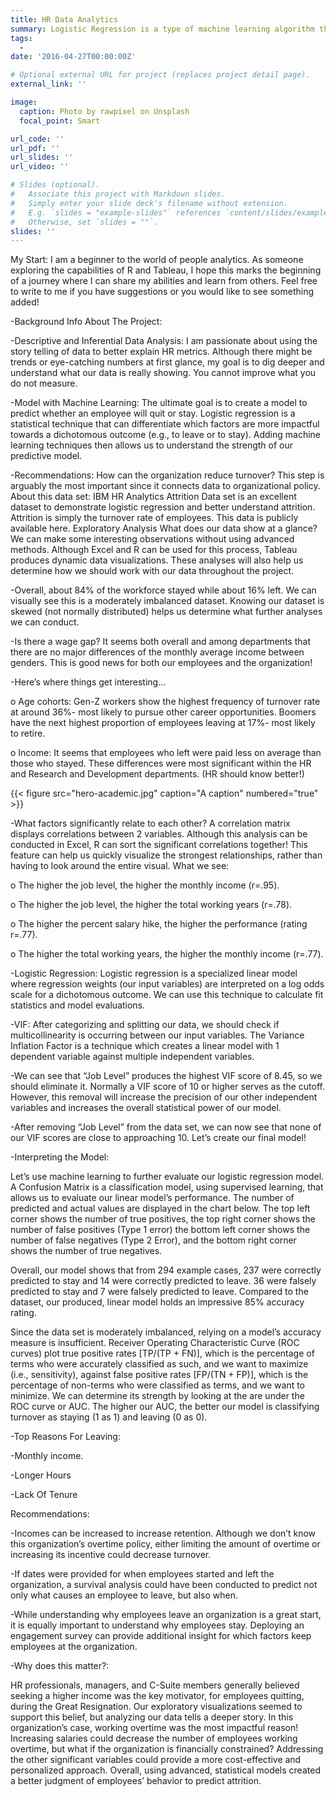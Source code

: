```yaml
---
title: HR Data Analytics
summary: Logistic Regression is a type of machine learning algorithm that is used to predict/forecast variables that are categorical in nature. It is used to solve classification tasks.
tags:
  -    
date: '2016-04-27T00:00:00Z'

# Optional external URL for project (replaces project detail page).
external_link: ''

image:
  caption: Photo by rawpixel on Unsplash
  focal_point: Smart

url_code: ''
url_pdf: ''
url_slides: ''
url_video: ''

# Slides (optional).
#   Associate this project with Markdown slides.
#   Simply enter your slide deck's filename without extension.
#   E.g. `slides = "example-slides"` references `content/slides/example-slides.md`.
#   Otherwise, set `slides = ""`.
slides: ''
---
```


My Start: I am a beginner to the world of people analytics. As someone
exploring the capabilities of R and Tableau, I hope this marks the beginning of a journey
where I can share my abilities and learn from others. Feel free to write to me if you have
suggestions or you would like to see something added!

-Background Info About The Project:


-Descriptive and Inferential Data Analysis: I am passionate about using the story telling
of data to better explain HR metrics. Although there might be trends or eye-catching
numbers at first glance, my goal is to dig deeper and understand what our data is really
showing. You cannot improve what you do not measure.

-Model with Machine Learning: The ultimate goal is to create a model to predict
whether an employee will quit or stay. Logistic regression is a statistical technique that
can differentiate which factors are more impactful towards a dichotomous outcome (e.g.,
to leave or to stay). Adding machine learning techniques then allows us to understand the
strength of our predictive model.

-Recommendations: How can the organization reduce turnover? This step is arguably the
most important since it connects data to organizational policy.
About this data set: IBM HR Analytics Attrition Data set is an excellent dataset to demonstrate
logistic regression and better understand attrition. Attrition is simply the turnover rate of
employees. This data is publicly available here.
Exploratory Analysis
What does our data show at a glance? We can make some interesting observations without using
advanced methods. Although Excel and R can be used for this process, Tableau produces
dynamic data visualizations. These analyses will also help us determine how we should work
with our data throughout the project.

-Overall, about 84% of the workforce stayed while about 16% left. We can visually see
this is a moderately imbalanced dataset. Knowing our dataset is skewed (not normally
distributed) helps us determine what further analyses we can conduct.

-Is there a wage gap? It seems both overall and among departments that there are no
major differences of the monthly average income between genders. This is good news for
both our employees and the organization!

-Here’s where things get interesting...

o Age cohorts: Gen-Z workers show the highest frequency of turnover rate at
around 36%- most likely to pursue other career opportunities. Boomers have the
next highest proportion of employees leaving at 17%- most likely to retire.

o Income: It seems that employees who left were paid less on average than those
who stayed. These differences were most significant within the HR and Research
and Development departments. (HR should know better!)

{{< figure src="hero-academic.jpg" caption="A caption" numbered="true" >}}


-What factors significantly relate to each other? A correlation matrix displays correlations
between 2 variables. Although this analysis can be conducted in Excel, R can sort the
significant correlations together! This feature can help us quickly visualize the strongest
relationships, rather than having to look around the entire visual.
What we see:

o The higher the job level, the higher the monthly income (r=.95).

o The higher the job level, the higher the total working years (r=.78).

o The higher the percent salary hike, the higher the performance (rating r=.77).

o The higher the total working years, the higher the monthly income (r=.77).

-Logistic Regression:
Logistic regression is a specialized linear model where regression weights (our input variables)
are interpreted on a log odds scale for a dichotomous outcome. We can use this technique to
calculate fit statistics and model evaluations.

-VIF: After categorizing and splitting our data, we should check if multicollinearity is
occurring between our input variables. The Variance Inflation Factor is a technique
which creates a linear model with 1 dependent variable against multiple independent
variables.

-We can see that “Job Level” produces the highest VIF score of 8.45, so we should
eliminate it. Normally a VIF score of 10 or higher serves as the cutoff. However, this
removal will increase the precision of our other independent variables and increases the
overall statistical power of our model.

-After removing “Job Level” from the data set, we can now see that none of our VIF
scores are close to approaching 10. Let’s create our final model!

-Interpreting the Model:

Let’s use machine learning to further evaluate our logistic regression model.
A Confusion Matrix is a classification model, using supervised learning, that allows us to
evaluate our linear model’s performance. The number of predicted and actual values are
displayed in the chart below. The top left corner shows the number of true positives, the top right
corner shows the number of false positives (Type 1 error) the bottom left corner shows the
number of false negatives (Type 2 Error), and the bottom right corner shows the number of true
negatives.

Overall, our model shows that from 294 example cases, 237 were correctly predicted to stay and
14 were correctly predicted to leave. 36 were falsely predicted to stay and 7 were falsely
predicted to leave. Compared to the dataset, our produced, linear model holds an impressive 85%
accuracy rating.

Since the data set is moderately imbalanced, relying on a model’s accuracy measure is
insufficient. Receiver Operating Characteristic Curve (ROC curves) plot true positive rates
[TP/(TP + FN)], which is the percentage of terms who were accurately classified as such, and we
want to maximize (i.e., sensitivity), against false positive rates [FP/(TN + FP)], which is the
percentage of non-terms who were classified as terms, and we want to minimize. We can
determine its strength by looking at the are under the ROC curve or AUC. The higher our AUC,
the better our model is classifying turnover as staying (1 as 1) and leaving (0 as 0).

-Top Reasons For Leaving:

-Monthly income.

-Longer Hours

-Lack Of Tenure


Recommendations:

-Incomes can be increased to increase retention. Although we don’t know this
organization’s overtime policy, either limiting the amount of overtime or increasing its
incentive could decrease turnover.

-If dates were provided for when employees started and left the organization, a survival
analysis could have been conducted to predict not only what causes an employee to leave,
but also when.

-While understanding why employees leave an organization is a great start, it is equally
important to understand why employees stay. Deploying an engagement survey can
provide additional insight for which factors keep employees at the organization.


-Why does this matter?:

HR professionals, managers, and C-Suite members generally believed seeking a higher income
was the key motivator, for employees quitting, during the Great Resignation. Our exploratory
visualizations seemed to support this belief, but analyzing our data tells a deeper story. In this
organization’s case, working overtime was the most impactful reason! Increasing salaries could
decrease the number of employees working overtime, but what if the organization is financially
constrained? Addressing the other significant variables could provide a more cost-effective and
personalized approach. Overall, using advanced, statistical models created a better judgment of
employees’ behavior to predict attrition.
